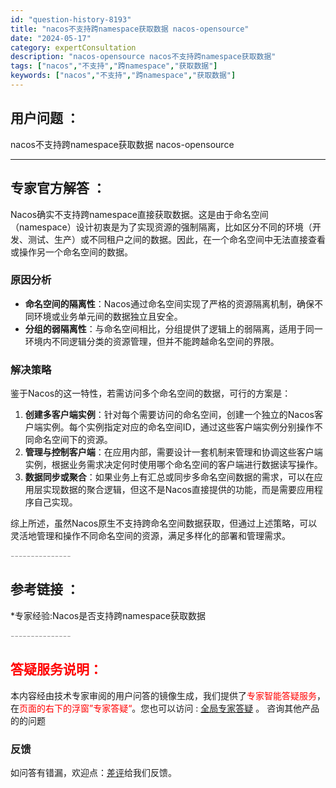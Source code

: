 ```yaml
---
id: "question-history-8193"
title: "nacos不支持跨namespace获取数据 nacos-opensource"
date: "2024-05-17"
category: expertConsultation
description: "nacos-opensource nacos不支持跨namespace获取数据"
tags: ["nacos","不支持","跨namespace","获取数据"]
keywords: ["nacos","不支持","跨namespace","获取数据"]
---
```


## 用户问题 ： 
 nacos不支持跨namespace获取数据 nacos-opensource 

---------------
## 专家官方解答 ：

Nacos确实不支持跨namespace直接获取数据。这是由于命名空间（namespace）设计初衷是为了实现资源的强制隔离，比如区分不同的环境（开发、测试、生产）或不同租户之间的数据。因此，在一个命名空间中无法直接查看或操作另一个命名空间的数据。

### 原因分析
- **命名空间的隔离性**：Nacos通过命名空间实现了严格的资源隔离机制，确保不同环境或业务单元间的数据独立且安全。
- **分组的弱隔离性**：与命名空间相比，分组提供了逻辑上的弱隔离，适用于同一环境内不同逻辑分类的资源管理，但并不能跨越命名空间的界限。

### 解决策略
鉴于Nacos的这一特性，若需访问多个命名空间的数据，可行的方案是：
1. **创建多客户端实例**：针对每个需要访问的命名空间，创建一个独立的Nacos客户端实例。每个实例指定对应的命名空间ID，通过这些客户端实例分别操作不同命名空间下的资源。
2. **管理与控制客户端**：在应用内部，需要设计一套机制来管理和协调这些客户端实例，根据业务需求决定何时使用哪个命名空间的客户端进行数据读写操作。
3. **数据同步或聚合**：如果业务上有汇总或同步多命名空间数据的需求，可以在应用层实现数据的聚合逻辑，但这不是Nacos直接提供的功能，而是需要应用程序自己实现。

综上所述，虽然Nacos原生不支持跨命名空间数据获取，但通过上述策略，可以灵活地管理和操作不同命名空间的资源，满足多样化的部署和管理需求。


<font color="#949494">---------------</font> 


## 参考链接 ：

*专家经验:Nacos是否支持跨namespace获取数据 


 <font color="#949494">---------------</font> 
 


## <font color="#FF0000">答疑服务说明：</font> 

本内容经由技术专家审阅的用户问答的镜像生成，我们提供了<font color="#FF0000">专家智能答疑服务</font>，在<font color="#FF0000">页面的右下的浮窗”专家答疑“</font>。您也可以访问 : [全局专家答疑](https://opensource.alibaba.com/chatBot) 。 咨询其他产品的的问题

### 反馈
如问答有错漏，欢迎点：[差评](https://ai.nacos.io/user/feedbackByEnhancerGradePOJOID?enhancerGradePOJOId=13552)给我们反馈。
